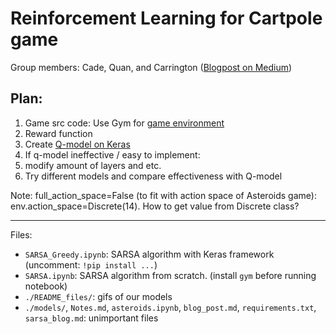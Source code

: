 # Reinforcement Learning for Cartpole game

Group members: Cade, Quan, and Carrington ([Blogpost on Medium](https://medium.com/@cp108/understanding-reinforcement-learning-with-a-sarsa-based-model-b62dffe28a42))

## Plan:
1. Game src code: Use Gym for [game environment](https://www.gymlibrary.dev/environments/classic_control/cart_pole/)
1. Reward function
1. Create [Q-model on Keras](https://keras.io/examples/rl/deep_q_network_breakout/)
1. If q-model ineffective / easy to implement:
1. modify amount of layers and etc.
2. Try different models and compare effectiveness with Q-model

Note: full_action_space=False (to fit with action space of Asteroids game): env.action_space=Discrete(14). How to get value from Discrete class?



---
Files:
* `SARSA_Greedy.ipynb`: SARSA algorithm with Keras framework (uncomment: `!pip install ...`)
* `SARSA.ipynb`: SARSA algorithm from scratch. (install `gym` before running notebook)
* `./README_files/`: gifs of our models
* `./models/`, `Notes.md`, `asteroids.ipynb`, `blog_post.md`, `requirements.txt`, `sarsa_blog.md`: unimportant files
